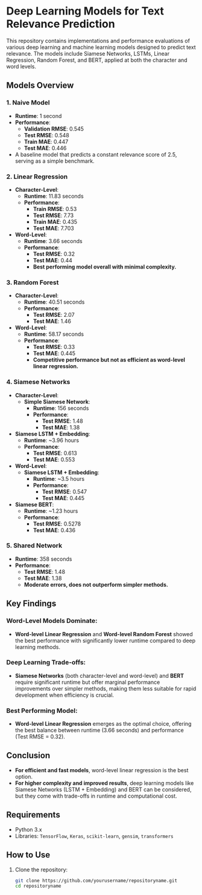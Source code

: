 # Deep Learning Models for Text Relevance Prediction

This repository contains implementations and performance evaluations of various deep learning and machine learning models designed to predict text relevance. The models include Siamese Networks, LSTMs, Linear Regression, Random Forest, and BERT, applied at both the character and word levels.

## Models Overview

### 1. **Naive Model**
- **Runtime**: 1 second
- **Performance**:
  - **Validation RMSE**: 0.545
  - **Test RMSE**: 0.548
  - **Train MAE**: 0.447
  - **Test MAE**: 0.446
- A baseline model that predicts a constant relevance score of 2.5, serving as a simple benchmark.

### 2. **Linear Regression**
- **Character-Level**:
  - **Runtime**: 11.83 seconds
  - **Performance**:
    - **Train RMSE**: 0.53
    - **Test RMSE**: 7.73
    - **Train MAE**: 0.435
    - **Test MAE**: 7.703
- **Word-Level**:
  - **Runtime**: 3.66 seconds
  - **Performance**:
    - **Test RMSE**: 0.32
    - **Test MAE**: 0.44
    - **Best performing model overall with minimal complexity.**

### 3. **Random Forest**
- **Character-Level**:
  - **Runtime**: 40.51 seconds
  - **Performance**:
    - **Test RMSE**: 2.07
    - **Test MAE**: 1.46
- **Word-Level**:
  - **Runtime**: 58.17 seconds
  - **Performance**:
    - **Test RMSE**: 0.33
    - **Test MAE**: 0.445
    - **Competitive performance but not as efficient as word-level linear regression.**

### 4. **Siamese Networks**
- **Character-Level**:
  - **Simple Siamese Network**:
    - **Runtime**: 156 seconds
    - **Performance**:
      - **Test RMSE**: 1.48
      - **Test MAE**: 1.38
- **Siamese LSTM + Embedding**:
  - **Runtime**: ~3.96 hours
  - **Performance**:
    - **Test RMSE**: 0.613
    - **Test MAE**: 0.553
- **Word-Level**:
  - **Siamese LSTM + Embedding**:
    - **Runtime**: ~3.5 hours
    - **Performance**:
      - **Test RMSE**: 0.547
      - **Test MAE**: 0.445
- **Siamese BERT**:
  - **Runtime**: ~1.23 hours
  - **Performance**:
    - **Test RMSE**: 0.5278
    - **Test MAE**: 0.436

### 5. **Shared Network**
- **Runtime**: 358 seconds
- **Performance**:
  - **Test RMSE**: 1.48
  - **Test MAE**: 1.38
  - **Moderate errors, does not outperform simpler methods.**

## Key Findings

### Word-Level Models Dominate:
- **Word-level Linear Regression** and **Word-level Random Forest** showed the best performance with significantly lower runtime compared to deep learning methods.

### Deep Learning Trade-offs:
- **Siamese Networks** (both character-level and word-level) and **BERT** require significant runtime but offer marginal performance improvements over simpler methods, making them less suitable for rapid development when efficiency is crucial.

### Best Performing Model:
- **Word-level Linear Regression** emerges as the optimal choice, offering the best balance between runtime (3.66 seconds) and performance (Test RMSE = 0.32).

## Conclusion

- **For efficient and fast models**, word-level linear regression is the best option.
- **For higher complexity and improved results**, deep learning models like Siamese Networks (LSTM + Embedding) and BERT can be considered, but they come with trade-offs in runtime and computational cost.

## Requirements
- Python 3.x
- Libraries: `TensorFlow`, `Keras`, `scikit-learn`, `gensim`, `transformers`
  
## How to Use
1. Clone the repository:
   ```bash
   git clone https://github.com/yourusername/repositoryname.git
   cd repositoryname
